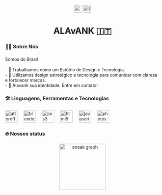<div align="center">
  <img src="https://img.shields.io/static/v1?message=Gmail&logo=gmail&label=&color=D14836&logoColor=white&labelColor=&style=for-the-badge" height="25" alt="gmail logo"  />
  <img src="https://img.shields.io/static/v1?message=Instagram&logo=instagram&label=&color=E4405F&logoColor=white&labelColor=&style=for-the-badge" height="25" alt="instagram logo"  />
</div>

###

<h1 align="center">ALAvANK 🇮🇹</h1>

###

<h3 align="left">👩‍💻  Sobre Nós</h3>

###

<p align="left">Somos do Brasil<br><br>- 🔭 Trabalhamos como um Estúdio de Design e Tecnologia.<br>- 🎯 Utilizamos design estratégico e tecnologia para comunicar com clareza e fortalecer marcas.<br>- 📩 Alavank sua identidade. Entre em contato!</p>

###

<h3 align="left">🛠 Linguagens, Ferramentas e Tecnologias</h3>

###

<div align="left">
  <img src="https://cdn.jsdelivr.net/gh/devicons/devicon/icons/aftereffects/aftereffects-original.svg" height="40" alt="aftereffects logo"  />
  <img width="12" />
  <img src="https://cdn.jsdelivr.net/gh/devicons/devicon/icons/blender/blender-original.svg" height="40" alt="blender logo"  />
  <img width="12" />
  <img src="https://cdn.jsdelivr.net/gh/devicons/devicon/icons/css3/css3-original.svg" height="40" alt="css3 logo"  />
  <img width="12" />
  <img src="https://cdn.jsdelivr.net/gh/devicons/devicon/icons/html5/html5-original.svg" height="40" alt="html5 logo"  />
  <img width="12" />
  <img src="https://cdn.jsdelivr.net/gh/devicons/devicon/icons/javascript/javascript-original.svg" height="40" alt="javascript logo"  />
  <img width="12" />
  <img src="https://cdn.jsdelivr.net/gh/devicons/devicon/icons/photoshop/photoshop-plain.svg" height="40" alt="photoshop logo"  />
</div>

###

<h3 align="left">🔥  Nossos status</h3>

###

<div align="center">
  <img src="https://github-readme-streak-stats.herokuapp.com/?user=alavankofc&theme=dracula&hide_border=false&border_radius=5&order=3" height="150" alt="streak graph"  />
</div>

###
